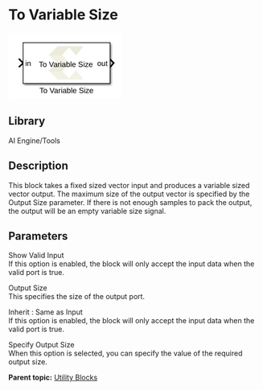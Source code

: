 # To Variable Size

  
![](./Images/beo1621252738044.png)  

## Library

AI Engine/Tools

## Description

This block takes a fixed sized vector input and produces a variable
sized vector output. The maximum size of the output vector is specified
by the Output Size parameter. If there is not enough samples to pack the
output, the output will be an empty variable size signal.

## Parameters

Show Valid Input  
If this option is enabled, the block will only accept the input data
when the valid port is true.

Output Size  
This specifies the size of the output port.

Inherit : Same as Input  
If this option is enabled, the block will only accept the input data
when the valid port is true.

Specify Output Size  
When this option is selected, you can specify the value of the required
output size.

**Parent topic:** [Utility Blocks](yjr1649167359223.html)
